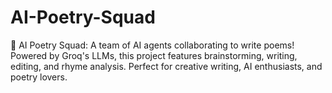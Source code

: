 # AI-Poetry-Squad
🤖 AI Poetry Squad: A team of AI agents collaborating to write poems! Powered by Groq's LLMs, this project features brainstorming, writing, editing, and rhyme analysis. Perfect for creative writing, AI enthusiasts, and poetry lovers.
